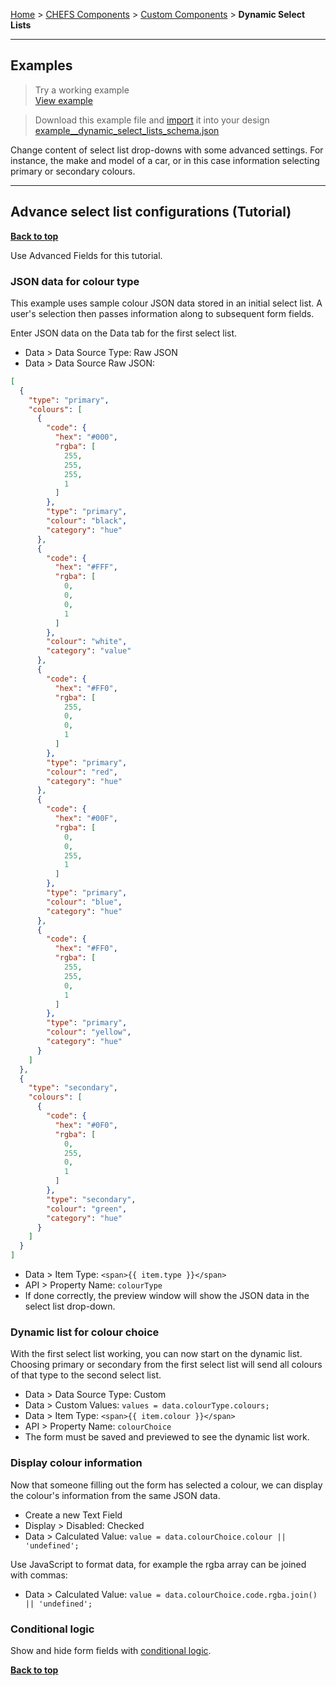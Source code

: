 [Home](index) > [CHEFS Components](CHEFS-Components) > [Custom Components](Custom-components) > **Dynamic Select Lists**
***

## Examples
> Try a working example<br>
> [View example](https://submit.digital.gov.bc.ca/app/form/submit?f=4ee726e0-f7a7-49a1-8454-7325d2593a7d)

> Download this example file and [import](Importing-and-exporting-form-designs) it into your design<br>
> [example__dynamic_select_lists_schema.json](examples/example__dynamic_select_lists_schema.json)

Change content of select list drop-downs with some advanced settings. For instance, the make and model of a car, or in this case information selecting primary or secondary colours.
***

## Advance select list configurations (Tutorial)
**[Back to top](#top)**

Use Advanced Fields for this tutorial.

### JSON data for colour type
This example uses sample colour JSON data stored in an initial select list. A user's selection then passes information along to subsequent form fields. 

Enter JSON data on the Data tab for the first select list. 
* Data > Data Source Type: Raw JSON
* Data > Data Source Raw JSON:
```json
[
  {
    "type": "primary",
    "colours": [
      {
        "code": {
          "hex": "#000",
          "rgba": [
            255,
            255,
            255,
            1
          ]
        },
        "type": "primary",
        "colour": "black",
        "category": "hue"
      },
      {
        "code": {
          "hex": "#FFF",
          "rgba": [
            0,
            0,
            0,
            1
          ]
        },
        "colour": "white",
        "category": "value"
      },
      {
        "code": {
          "hex": "#FF0",
          "rgba": [
            255,
            0,
            0,
            1
          ]
        },
        "type": "primary",
        "colour": "red",
        "category": "hue"
      },
      {
        "code": {
          "hex": "#00F",
          "rgba": [
            0,
            0,
            255,
            1
          ]
        },
        "type": "primary",
        "colour": "blue",
        "category": "hue"
      },
      {
        "code": {
          "hex": "#FF0",
          "rgba": [
            255,
            255,
            0,
            1
          ]
        },
        "type": "primary",
        "colour": "yellow",
        "category": "hue"
      }
    ]
  },
  {
    "type": "secondary",
    "colours": [
      {
        "code": {
          "hex": "#0F0",
          "rgba": [
            0,
            255,
            0,
            1
          ]
        },
        "type": "secondary",
        "colour": "green",
        "category": "hue"
      }
    ]
  }
]
```
* Data > Item Type: `<span>{{ item.type }}</span>`
* API > Property Name: `colourType`
* If done correctly, the preview window will show the JSON data in the select list drop-down.

### Dynamic list for colour choice
With the first select list working, you can now start on the dynamic list. Choosing primary or secondary from the first select list will send all colours of that type to the second select list.

* Data > Data Source Type: Custom 
* Data > Custom Values: `values = data.colourType.colours;`
* Data > Item Type: `<span>{{ item.colour }}</span>`
* API > Property Name: `colourChoice`
* The form must be saved and previewed to see the dynamic list work.

### Display colour information
Now that someone filling out the form has selected a colour, we can display the colour's information from the same JSON data.

* Create a new Text Field
* Display > Disabled: Checked
* Data > Calculated Value: `value = data.colourChoice.colour || 'undefined';`

Use JavaScript to format data, for example the rgba array can be joined with commas:
* Data > Calculated Value: `value = data.colourChoice.code.rgba.join() || 'undefined';`

### Conditional logic
Show and hide form fields with [conditional logic](Conditional-forms-fields).

**[Back to top](#top)**